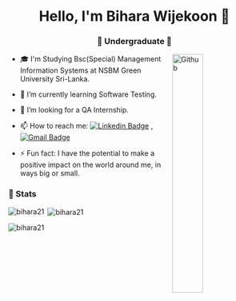 <h1 align="center"> Hello, I'm Bihara Wijekoon 👋 </h1>
<h3 align="center">🚀 Undergraduate 🚀</h3>
<img width="35%" align="right" alt="Github" src="https://user-images.githubusercontent.com/48678280/88862734-4903af80-d201-11ea-968b-9c939d88a37c.gif" />

- 🎓 I'm Studying Bsc(Special) Management Information Systems at NSBM Green University Sri-Lanka.
- 🌱 I’m currently learning Software Testing.
- 👯 I’m looking for a QA Internship.
- 📫 How to reach me: [![Linkedin Badge](https://img.shields.io/badge/-LinkedIn-blue?style=flat-square&logo=Linkedin&logoColor=white&link=)](https://www.linkedin.com/in/bihara-wijekoon-91ab23199/) 
, [![Gmail Badge](https://img.shields.io/badge/-Gmail-c14438?style=flat-square&logo=Gmail&logoColor=white&link=mailto:shuklaraghav321.com)](mailto:numanshi2000@gmail.com)

- ⚡ Fun fact: I have the potential to make a positive impact on the world around me, in ways big or small.

### 🚦 Stats


<p><img align="left" src="https://github-readme-stats.vercel.app/api/top-langs?username=bihara21&show_icons=true&locale=en&layout=compact&theme=tokyonight" alt="bihara21" /></p>

<p>&nbsp;<img align="center" src="https://github-readme-stats.vercel.app/api?username=bihara21&show_icons=true&locale=en&theme=tokyonight" alt="bihara21" /></p>
</p>

<p><img align="center" src="https://github-readme-streak-stats.herokuapp.com/?user=bihara21&&theme=tokyonight" alt="bihara21" /></p>





